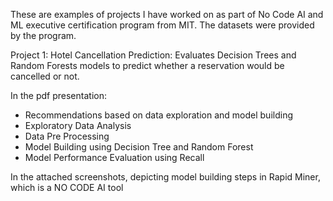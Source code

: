 These are examples of projects I have worked on as part of No Code AI and ML executive certification program from MIT. The datasets were provided by the program.

Project 1: Hotel Cancellation Prediction: Evaluates Decision Trees and Random Forests models to predict whether a reservation would be cancelled or not. 

In the pdf presentation:
- Recommendations based on data exploration and model building
- Exploratory Data Analysis
- Data Pre Processing
- Model Building using Decision Tree and Random Forest
- Model Performance Evaluation using Recall
  
In the attached screenshots, depicting model building steps in Rapid Miner, which is a NO CODE AI tool
